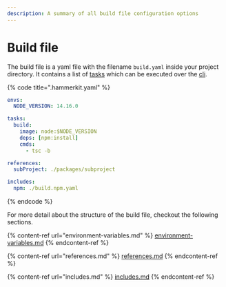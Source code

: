 ```yaml
---
description: A summary of all build file configuration options
---
```


# Build file

The build file is a yaml file with the filename `build.yaml` inside your project directory. It contains a list of [tasks](../task) which can be executed over the [cli](../cli).&#x20;

{% code title=".hammerkit.yaml" %}
```yaml
envs:
  NODE_VERSION: 14.16.0

tasks:
  build:
    image: node:$NODE_VERSION
    deps: [npm:install]
    cmds:
      - tsc -b

references:
  subProject: ./packages/subproject

includes:
  npm: ./build.npm.yaml
```
{% endcode %}

For more detail about the structure of the build file, checkout the following sections.

{% content-ref url="environment-variables.md" %}
[environment-variables.md](environment-variables.md)
{% endcontent-ref %}

{% content-ref url="references.md" %}
[references.md](references.md)
{% endcontent-ref %}

{% content-ref url="includes.md" %}
[includes.md](includes.md)
{% endcontent-ref %}

